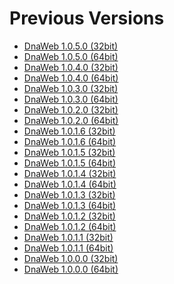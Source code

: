 <h1 id="download">Previous Versions</h1>

<ul>

<li><a href="Releases/DnaWeb-1.0.5.0-Release-x86.msi">DnaWeb 1.0.5.0 (32bit)</a></li>

<li><a href="Releases/DnaWeb-1.0.5.0-Release-x64.msi">DnaWeb 1.0.5.0 (64bit)</a></li>

<li><a href="Releases/DnaWeb-1.0.4.0-Release-x86.msi">DnaWeb 1.0.4.0 (32bit)</a></li>

<li><a href="Releases/DnaWeb-1.0.4.0-Release-x64.msi">DnaWeb 1.0.4.0 (64bit)</a></li>

<li><a href="Releases/DnaWeb-1.0.3.0-Release-x86.msi">DnaWeb 1.0.3.0 (32bit)</a></li>

<li><a href="Releases/DnaWeb-1.0.3.0-Release-x64.msi">DnaWeb 1.0.3.0 (64bit)</a></li>

<li><a href="Releases/DnaWeb-1.0.2.0-Release-x86.msi">DnaWeb 1.0.2.0 (32bit)</a></li>

<li><a href="Releases/DnaWeb-1.0.2.0-Release-x64.msi">DnaWeb 1.0.2.0 (64bit)</a></li>

<li><a href="Releases/DnaWeb-1.0.1.6-Release-x86.msi">DnaWeb 1.0.1.6 (32bit)</a></li>

<li><a href="Releases/DnaWeb-1.0.1.6-Release-x64.msi">DnaWeb 1.0.1.6 (64bit)</a></li>

<li><a href="Releases/DnaWeb-1.0.1.5-Release-x86.msi">DnaWeb 1.0.1.5 (32bit)</a></li>

<li><a href="Releases/DnaWeb-1.0.1.5-Release-x64.msi">DnaWeb 1.0.1.5 (64bit)</a></li>

<li><a href="Releases/DnaWeb-1.0.1.4-Release-x86.msi">DnaWeb 1.0.1.4 (32bit)</a></li>

<li><a href="Releases/DnaWeb-1.0.1.4-Release-x64.msi">DnaWeb 1.0.1.4 (64bit)</a></li>

<li><a href="Releases/DnaWeb-1.0.1.3-Release-x86.msi">DnaWeb 1.0.1.3 (32bit)</a></li>

<li><a href="Releases/DnaWeb-1.0.1.3-Release-x64.msi">DnaWeb 1.0.1.3 (64bit)</a></li>

<li><a href="Releases/DnaWeb-1.0.1.2-Release-x86.msi">DnaWeb 1.0.1.2 (32bit)</a></li>

<li><a href="Releases/DnaWeb-1.0.1.2-Release-x64.msi">DnaWeb 1.0.1.2 (64bit)</a></li>

<li><a href="Releases/DnaWeb-1.0.1.1-Release-x86.msi">DnaWeb 1.0.1.1 (32bit)</a></li>

<li><a href="Releases/DnaWeb-1.0.1.1-Release-x64.msi">DnaWeb 1.0.1.1 (64bit)</a></li>

<li><a href="Releases/DnaWeb-1.0.0.0-Release-x86.msi">DnaWeb 1.0.0.0 (32bit)</a></li>

<li><a href="Releases/DnaWeb-1.0.0.0-Release-x64.msi">DnaWeb 1.0.0.0 (64bit)</a></li>

</ul>

